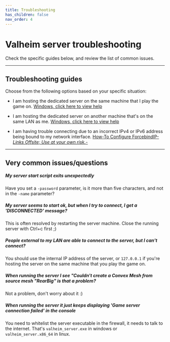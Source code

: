 ```yaml
---
title: Troubleshooting
has_children: false
nav_order: 4
---
```


# Valheim server troubleshooting

Check the specific guides below, and review the list of common issues.

---

## Troubleshooting guides

Choose from the following options based on your specific situation:

- I am hosting the dedicated server on the same machine that I play the game on. [Windows, click here to view help](serverTroubleshootingLocalhost.md)

- I am hosting the dedicated server on another machine that's on the same LAN as me. [Windows, click here to view help](serverTroubleshootingLAN.md)

- I am having trouble connecting due to an incorrect IPv4 or IPv6 address being bound to my network interface. [How-To Configure ForcebindIP-*Links Offsite; Use at your own risk.*-](https://r1ch.net/projects/forcebindip)

<!--

- I am hosting the dedicated server on another machine that's external to my network (VPS etc.). [Click here to view help](serverTroubleshootingRemote.md)

-->

---

## Very common issues/questions

##### My server start script exits unexpectedly
Have you set a `-password` parameter, is it more than five characters, and not in the `-name` parameter?

##### My server seems to start ok, but when I try to connect, I get a 'DISCONNECTED' message?
This is often resolved by restarting the server machine. Close the running server with Ctrl+c first ;)

##### People external to my LAN are able to connect to the server, but I can't connect?
You should use the internal IP address of the server, or `127.0.0.1` if you're hosting the server on the same machine that you play the game on.

##### When running the server I see "Couldn't create a Convex Mesh from source mesh "RearBig" is that a problem?
Not a problem, don't worry about it :)

##### When running the server it just keeps displaying 'Game server connection failed' in the console
You need to whitelist the server executable in the firewall, it needs to talk to the internet. That's `valheim_server.exe` in windows or `valheim_server.x86_64` in linux.
